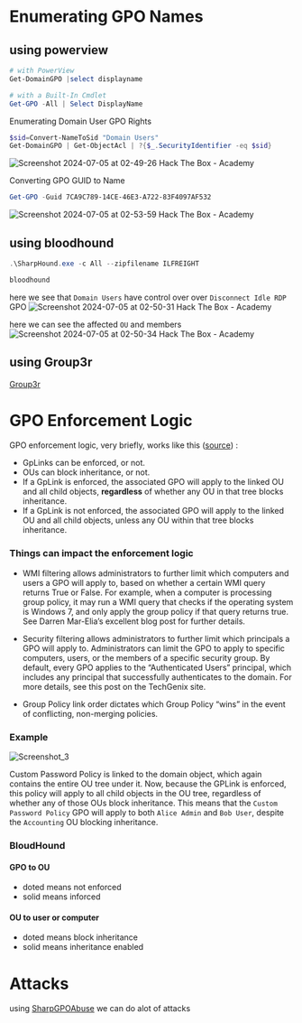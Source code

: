 
# Enumerating GPO Names 

## using powerview
```powershell
# with PowerView
Get-DomainGPO |select displayname

# with a Built-In Cmdlet
Get-GPO -All | Select DisplayName
```

Enumerating Domain User GPO Rights
```powershell
$sid=Convert-NameToSid "Domain Users"
Get-DomainGPO | Get-ObjectAcl | ?{$_.SecurityIdentifier -eq $sid}
```
![Screenshot 2024-07-05 at 02-49-26 Hack The Box - Academy](https://github.com/kiro6/penetration-testing-notes/assets/57776872/f9425efd-d0c9-41a4-ae60-da82415af3a3)

Converting GPO GUID to Name
```powershell
Get-GPO -Guid 7CA9C789-14CE-46E3-A722-83F4097AF532
```
![Screenshot 2024-07-05 at 02-53-59 Hack The Box - Academy](https://github.com/kiro6/penetration-testing-notes/assets/57776872/365e8759-c24b-450c-b6b6-f032de6fd209)



## using bloodhound
```powershell
.\SharpHound.exe -c All --zipfilename ILFREIGHT

bloodhound 
```



here we see that `Domain Users` have control over over `Disconnect Idle RDP` GPO 
![Screenshot 2024-07-05 at 02-50-31 Hack The Box - Academy](https://github.com/kiro6/penetration-testing-notes/assets/57776872/599c7d4b-9101-48fd-882a-2c16b0ed6958)

here we can see the affected `OU` and members
![Screenshot 2024-07-05 at 02-50-34 Hack The Box - Academy](https://github.com/kiro6/penetration-testing-notes/assets/57776872/4a5f7368-cda9-42dc-a10c-8f32a273acde)



## using Group3r
[Group3r](https://github.com/Group3r/Group3r)

# GPO Enforcement Logic

GPO enforcement logic, very briefly, works like this ([source](https://wald0.com/?p=179)) :

- GpLinks can be enforced, or not.
- OUs can block inheritance, or not.
- If a GpLink is enforced, the associated GPO will apply to the linked OU and all child objects, **regardless** of whether any OU in that tree blocks inheritance.
- If a GpLink is not enforced, the associated GPO will apply to the linked OU and all child  objects, unless any OU within that tree blocks inheritance.



### Things can impact the enforcement logic
- WMI filtering allows administrators to further limit which computers and users a GPO will apply to, based on whether a certain WMI query returns True or False. For example, when a computer is processing group policy, it may run a WMI query that checks if the operating system is Windows 7, and only apply the group policy if that query returns true. See Darren Mar-Elia’s excellent blog post for further details.

- Security filtering allows administrators to further limit which principals a GPO will apply to. Administrators can limit the GPO to apply to specific computers, users, or the members of a specific security group. By default, every GPO applies to the “Authenticated Users” principal, which includes any principal that successfully authenticates to the domain. For more details, see this post on the TechGenix site.

- Group Policy link order dictates which Group Policy “wins” in the event of conflicting, non-merging policies.


### Example

![Screenshot_3](https://github.com/user-attachments/assets/bd875749-a724-4737-9b37-a9321d2ee3ea)

Custom Password Policy is linked to the domain object, which again contains the entire OU tree under it. Now, because the GPLink is enforced, this policy will apply to all child objects in the OU tree, regardless of whether any of those OUs block inheritance. This means that the `Custom Password Policy` GPO will apply to both `Alice Admin` and `Bob User`, despite the `Accounting` OU blocking inheritance.

### BloudHound

#### GPO to OU 
- doted means not enforced
- solid means inforced
#### OU to user or computer
- doted means block inheritance
- solid means inheritance enabled


# Attacks

using [SharpGPOAbuse](https://github.com/FSecureLABS/SharpGPOAbuse) we can do alot of attacks 
